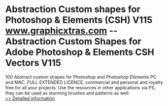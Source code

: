 # Abstraction Custom shapes for Photoshop & Elements (CSH) V115<br />www.graphicxtras.com -- Abstraction Custom Shapes for Adobe Photoshop & Elements CSH Vectors V115

100 Abstract custom shapes for Photoshop and Photoshop Elements PC and MAC. FULL EXTENDED LICENCE, commercial and personal and royalty free for all your projects. Use the resources in other applications via PS, they can be used as stunning brushes and patterns as well.<br />[>> Detailed information](https://secure.shareit.com/shareit/product.html?productid=300468565&affiliateid=200057808)